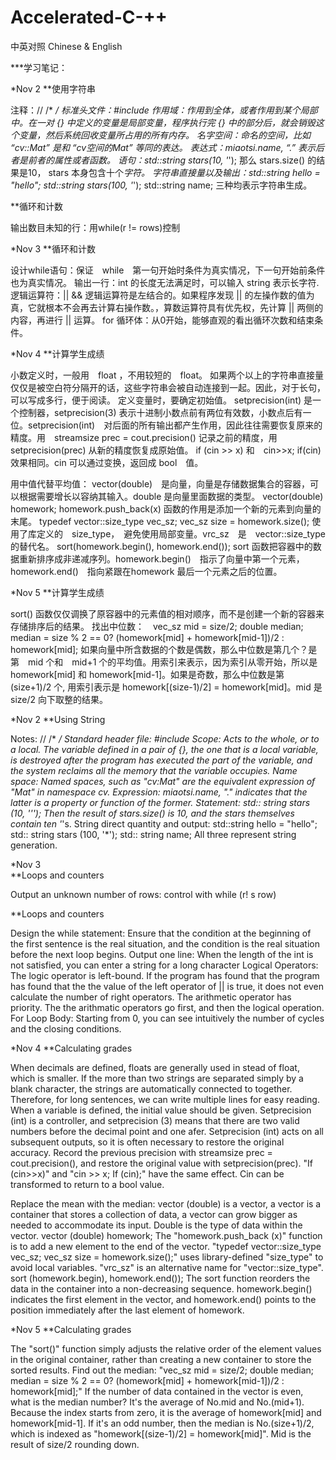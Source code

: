 # Accelerated-C-++
中英对照 Chinese &amp; English

***学习笔记：

*Nov 2
**使用字符串

注释：//   /* */
标准头文件：#include <iostream>
作用域：作用到全体，或者作用到某个局部中。在一对 {} 中定义的变量是局部变量，程序执行完 {} 中的部分后，就会销毁这个变量，然后系统回收变量所占用的所有内存。
名字空间：命名的空间，比如 “cv::Mat” 是和 “cv空间的Mat” 等同的表达。
表达式：miaotsi.name, “.” 表示后者是前者的属性或者函数。
语句：std::string stars(10, '*'); 那么 stars.size() 的结果是10， stars 本身包含十个*字符。
字符串直接量以及输出：std::string hello = "hello"; std::string stars(100, '*'); std::string name; 三种均表示字符串生成。
  
  
**循环和计数

输出数目未知的行：用while(r != rows)控制

*Nov 3
**循环和计数

设计while语句：保证　while　第一句开始时条件为真实情况，下一句开始前条件也为真实情况。
输出一行：int 的长度无法满足时，可以输入 string 表示长字符.
逻辑运算符：|| && 逻辑运算符是左结合的。如果程序发现 || 的左操作数的值为真，它就根本不会再去计算右操作数。，算数运算符具有优先权，先计算 || 两侧的内容，再进行 || 运算。
for 循环体：从0开始，能够直观的看出循环次数和结束条件。

*Nov 4
**计算学生成绩

小数定义时，一般用　float ，不用较短的　float。
如果两个以上的字符串直接量仅仅是被空白符分隔开的话，这些字符串会被自动连接到一起。因此，对于长句，可以写成多行，便于阅读。
定义变量时，要确定初始值。
setprecision(int) 是一个控制器，setprecision(3) 表示十进制小数点前有两位有效数，小数点后有一位。setprecision(int)　对后面的所有输出都产生作用，因此往往需要恢复原来的精度。用　streamsize prec = cout.precision() 记录之前的精度，用 setprecision(prec) 从新的精度恢复成原始值。
if (cin >> x) 和　cin>>x; if(cin) 效果相同。cin 可以通过变换，返回成 bool　值。

用中值代替平均值：
vector(double)　是向量，向量是存储数据集合的容器，可以根据需要增长以容纳其输入。double 是向量里面数据的类型。
vector(double)　homework; homework.push_back(x) 函数的作用是添加一个新的元素到向量的末尾。
typedef vector<double>::size_type vec_sz; vec_sz size = homework.size(); 使用了库定义的　size_type，　避免使用局部变量。vrc_sz　是　vector<double>::size_type 的替代名。
sort(homework.begin(), homework.end()); sort 函数把容器中的数据重新排序成非递减序列。homework.begin()　指示了向量中第一个元素，　homework.end()　指向紧跟在homework 最后一个元素之后的位置。
  
*Nov 5
**计算学生成绩

sort() 函数仅仅调换了原容器中的元素值的相对顺序，而不是创建一个新的容器来存储排序后的结果。
找出中位数：　vec_sz mid = size/2; double median; median = size % 2 == 0? (homework[mid] + homework[mid-1])/2 : homework[mid]; 如果向量中所含数据的个数是偶数，那么中位数是第几个？是第　mid 个和　mid+1 个的平均值。用索引来表示，因为索引从零开始，所以是　homework[mid] 和 homework[mid-1]。如果是奇数，那么中位数是第 (size+1)/2 个, 用索引表示是 homework[(size-1)/2] = homework[mid]。mid 是　size/2 向下取整的结果。

*Nov 2
**Using String 

Notes: // /* */
Standard header file: #include <iostream>
Scope: Acts to the whole, or to a local. The variable defined in a pair of {}, the one that is a local variable, is destroyed after the program has executed the part of the variable, and the system reclaims all the memory that the variable occupies.
Name space: Named spaces, such as "cv:Mat" are the equivalent expression of "Mat" in namespace cv.
Expression: miaotsi.name, "." indicates that the latter is a property or function of the former.
Statement: std:: string stars (10, '''); Then the result of stars.size() is 10, and the stars themselves contain ten '*'s.
String direct quantity and output: std::string hello = "hello"; std:: string stars (100, '*'); std:: string name; All three represent string generation.

*Nov 3  
**Loops and counters

Output an unknown number of rows: control with while (r! s row)


**Loops and counters

Design the while statement: Ensure that the condition at the beginning of the first sentence is the real situation, and the condition is the real situation before the next loop begins.
Output one line: When the length of the int is not satisfied, you can enter a string for a long character
Logical Operators: The logic operator is left-bound. If the program has found that the program has found that the the value of the left operator of || is true, it does not even calculate the number of right operators. The arithmetic operator has priority. The the arithmatic operators go first, and then the logical operation.
For Loop Body: Starting from 0, you can see intuitively the number of cycles and the closing conditions.

*Nov 4
**Calculating grades

When decimals are defined, floats are generally used in stead of float, which is smaller.
If the more than two strings are separated simply  by a blank character, the strings are automatically connected to together. Therefore, for long sentences, we can write multiple lines for easy reading.
When a variable is defined, the initial value should be given.
Setprecision (int) is a controller, and setprecision (3) means that there are two valid numbers before the decimal point and one afer. Setprecision (int) acts on all subsequent outputs, so it is often necessary to restore the original accuracy. Record the previous precision with streamsize prec = cout.precision(), and restore the original value with setprecision(prec).
"If (cin>>x)" and "cin >> x; If (cin);" have the same effect. Cin can be transformed to return to a bool value.

Replace the mean with the median:
vector (double) is a vector, a vector is a container that stores a collection of data, a vector can grow bigger as needed to accommodate its input. Double is the type of data within the vector.
vector (double) homework; The "homework.push_back (x)" function is to add a new element to the end of the vector.
"typedef vector<double>::size_type vec_sz; vec_sz size = homework.size();" uses library-defined "size_type" to avoid local variables. "vrc_sz" is an alternative name for "vector<double>::size_type".
sort (homework.begin), homework.end()); The sort function reorders the data in the container into a non-decreasing sequence. homework.begin() indicates the first element in the vector, and homework.end() points to the position immediately after the last element of homework.
  
*Nov 5
**Calculating grades

The "sort()" function simply adjusts the relative order of the element values in the original container, rather than creating a new container to store the sorted results.
Find out the median: "vec_sz mid = size/2; double median; median = size % 2 == 0? (homework[mid] + homework[mid-1])/2 : homework[mid];" If the number of data contained in the vector is even, what is the median number? It's the average of No.mid and No.(mid+1). Because the index starts from zero, it is the average of homework[mid] and homework[mid-1]. If it's an odd number, then the median is No.(size+1)/2, which is indexed as "homework[(size-1)/2] = homework[mid]". Mid is the result of size/2 rounding down.
